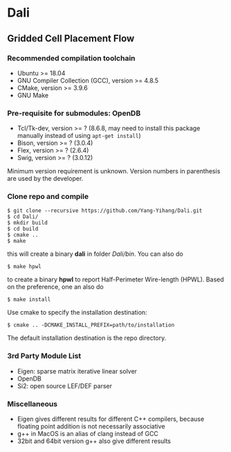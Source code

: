 # Dali
## Gridded Cell Placement Flow

### Recommended compilation toolchain
  * Ubuntu >= 18.04
  * GNU Compiler Collection (GCC), version >= 4.8.5
  * CMake, version >= 3.9.6
  * GNU Make

### Pre-requisite for submodules: OpenDB
  * Tcl/Tk-dev, version >= ? (8.6.8, may need to install this package manually instead of using `apt-get install`)
  * Bison, version >= ? (3.0.4)
  * Flex, version >= ? (2.6.4)
  * Swig, version >= ? (3.0.12)

Minimum version requirement is unknown. Version numbers in parenthesis are used by the developer.
  
### Clone repo and compile
    $ git clone --recursive https://github.com/Yang-Yihang/Dali.git
    $ cd Dali/
    $ mkdir build
    $ cd build
    $ cmake ..
    $ make
this will create a binary __dali__ in folder _Dali/bin_. You can also do
    
    $ make hpwl
to create a binary __hpwl__ to report Half-Perimeter Wire-length (HPWL). Based on the preference, one an also do
    
    $ make install
Use cmake to specify the installation destination:

    $ cmake .. -DCMAKE_INSTALL_PREFIX=path/to/installation
The default installation destination is the repo directory.

### 3rd Party Module List
  * Eigen: sparse matrix iterative linear solver
  * OpenDB
  * Si2: open source LEF/DEF parser
  
### Miscellaneous
  * Eigen gives different results for different C++ compilers, because floating point addition is not necessarily associative
  * g++ in MacOS is an alias of clang instead of GCC
  * 32bit and 64bit version g++ also give different results
